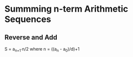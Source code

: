 # Summming n-term Arithmetic Sequences

## Reverse and Add

S = a<sub>n+1</sub>∙n/2 where n = ((a<sub>n</sub> - a<sub>0</sub>)/d)+1